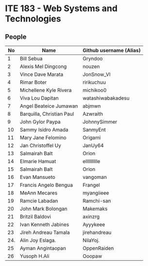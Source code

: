 # ITE 183 - Web Systems and Technologies

## People 

| No      | Name                      | Github username (Alias)       |
|---------|---------------------------|-------------------------------|
| 1       |Bill Sebua                 | Gryndoo                       |
| 2       |Alexis Mel Dingcong        | nouzen                        |
| 3       |Vince Dave Marata          | JonSnow_VI                    |
| 4       |Rimar Boter                | ririkuchuu                    |
| 5       |Michellene Kyle Rivera     | michikoo0                     |
| 6       |Viva Lou Dapitan           | watashiwabakadesu             |
| 7       |Angel Beateice Jumawan     | abjmwn                        |
| 8       |Barquilla, Christian Paul  | Azwraith                      |
| 9       |John Gylor Paypa           | JohnnySimmer                  |
| 10      | Sammy Isidro Amada        | SanmyEnt                      |
| 11      |Mary Jane Felomino         | Origami                       |
| 12      |Jan Christoffel Uy         | JanUy64                       |
| 13      |Salmairah Balt             | Orion                         |
| 14      |Elmarie Hamuat             | elllllllllle                  |
| 15      |Salmairah Balt             | Orion                         |
| 16      |Evan Mansueto              | vangoman                      |
| 17      |Francis Angelo Bengua      | Frangel                       |
| 18      |MeAnn Mecares              | myangiieee                    |
| 19      |Ramcie Labadan             | Ramchi-san                    |
| 20      |John Mark Bolongan         | Makemaks                      |
| 21      |Britzil Baldovi            | axinzrg                       |
| 22      |Ivan Kenneth Jabines       | Ayyykeee                      |
| 23      |Jireh Andreau Tamala       | jirehandreau                  |
| 24.     |Alin Joy Eslaga.           | NilaYoj.                      |
| 25      |Ayman Angintaopan          | OppenRaiden                   |
| 26      |Yusoph H.Ali               | Ooopaw                        |                
